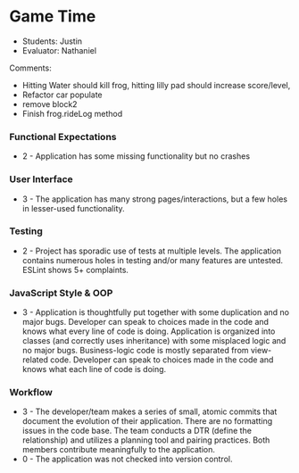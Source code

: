 # Game Time
* Students: Justin
* Evaluator: Nathaniel

Comments:
* Hitting Water should kill frog, hitting lilly pad should increase score/level, 
* Refactor car populate
* remove block2
* Finish frog.rideLog method

### Functional Expectations

* 2 - Application has some missing functionality but no crashes

### User Interface

* 3 - The application has many strong pages/interactions, but a few holes in lesser-used functionality.

### Testing

* 2 - Project has sporadic use of tests at multiple levels. The application contains numerous holes in testing and/or many features are untested. ESLint shows 5+ complaints.

### JavaScript Style & OOP

* 3 - Application is thoughtfully put together with some duplication and no major bugs. Developer can speak to choices made in the code and knows what every line of code is doing. Application is organized into classes (and correctly uses inheritance) with some misplaced logic and no major bugs. Business-logic code is mostly separated from view-related code. Developer can speak to choices made in the code and knows what each line of code is doing.


### Workflow

* 3 - The developer/team makes a series of small, atomic commits that document the evolution of their application. There are no formatting issues in the code base. The team conducts a DTR (define the relationship) and utilizes a planning tool and pairing practices. Both members contribute meaningfully to the application.
* 0 - The application was not checked into version control.
